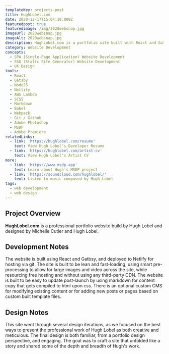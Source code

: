 ```yaml
---
templateKey: projects-post
title: HughLobel.com
date: 2020-12-17T15:04:10.000Z
featuredpost: true
featuredimage: /img/2020websnap.jpg
imageUrl: 2020websnap.jpg
imageAlt: 2020websnap.jpg
description: HughLobel.com is a portfolio site built with React and Gatsby, deployed on Netlify via Git.
category: Website Development
concepts:
  - SPA (Single-Page Application) Website Development
  - SSG (Static Site Generator) Website Development
  - UX Design
tools:
  - React
  - Gatsby
  - NodeJS
  - Netlify
  - AWS Lambda
  - SCSS
  - Markdown
  - Babel
  - Webpack
  - Git / Github
  - Adobe Photoshop
  - MSDP
  - Adobe Premiere
relatedLinks:
  - link: 'https://hughlobel.com/resume'
    text: View Hugh Lobel's Developer Resume
  - link: 'https://hughlobel.com/artist-cv'
    text: View Hugh Lobel's Artist CV
more:
  - link: 'https://www.msdp.app'
    text: Learn about Hugh's MSDP project
  - link: 'https://soundcloud.com/hughlobel/'
    text: Listen to music composed by Hugh Lobel
tags:
  - web development
  - web design
---
```

## Project Overview
**HughLobel.com** is a professional portfolio website build by Hugh Lobel and designed by Michelle Cutler and Hugh Lobel.  

## Development Notes
The website is built using React and Gatbsy, and deployed to Netlify for hosting via git. The site is built to be lean and fast-loading, using smart pre-processing to allow for large images and video across the site, while resourcing free hosting and without using any third-party CDN. The website is built to be easy to update post-launch by using markdown for content copy that gets compiled to html upon css. There is an optional custom CMS for modifying existing content or for adding new posts or pages based on custom built template files.

## Design Notes
This site went through several design iterations, as we focused on the best ways to present the professional work of Hugh Lobel as both creative and meticulous. The final design is both familiar, from a portfolio design perspective, and engaging. The goal was to craft a site that unfolded like a story and shared some of the depth and breadth of Hugh's work.
